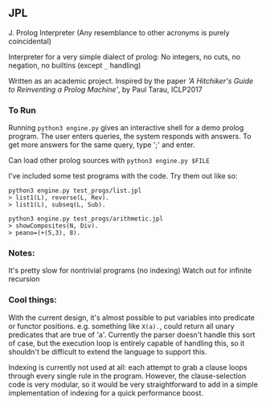 ## JPL

J. Prolog Interpreter
(Any resemblance to other acronyms is purely coincidental)

Interpreter for a very simple dialect of prolog:
No integers, no cuts, no negation, no builtins (except `_` handling)

Written as an academic project. Inspired by the paper _'A Hitchiker's Guide to Reinventing a Prolog Machine'_, by Paul Tarau, ICLP2017


### To Run

Running `python3 engine.py` gives an interactive shell for a demo prolog program. The user enters queries, the system responds with answers. To get more answers for the same query, type ';' and enter.

Can load other prolog sources with `python3 engine.py $FILE`

I've included some test programs with the code. Try them out like so:

```
python3 engine.py test_progs/list.jpl
> list1(L), reverse(L, Rev).
> list1(L), subseq(L, Sub).

python3 engine.py test_progs/arithmetic.jpl
> showComposites(N, Div).
> peano=(+(5,3), 8).

```


### Notes:

It's pretty slow for nontrivial programs (no indexing)
Watch out for infinite recursion


### Cool things:

With the current design, it's almost possible to put variables into predicate or functor positions. e.g. something like `X(a).`, could return all unary predicates that are true of 'a'. Currently the parser doesn't handle this sort of case, but the execution loop is entirely capable of handling this, so it shouldn't be difficult to extend the language to support this.

Indexing is currently not used at all: each attempt to grab a clause loops through every single rule in the program. However, the clause-selection code is very modular, so it would be very straightforward to add in a simple implementation of indexing for a quick performance boost.

